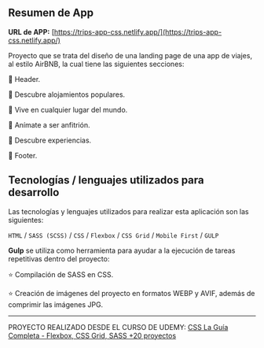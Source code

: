 ## Resumen de App

**URL de APP:** [https://trips-app-css.netlify.app/](https://trips-app-css.netlify.app/)

Proyecto que se trata del diseño de una landing page de una app de viajes, al estilo AirBNB, la cual tiene las siguientes secciones:

🌆 Header.

🌆 Descubre alojamientos populares.

🌆 Vive en cualquier lugar del mundo.

🌆 Anímate a ser anfitrión.

🌆 Descubre experiencias.

🌆 Footer.

## Tecnologías / lenguajes utilizados para desarrollo

Las tecnologías y lenguajes utilizados para realizar esta aplicación son las siguientes:

`HTML` / `SASS (SCSS)` / `CSS` / `Flexbox` / `CSS Grid` / `Mobile First` / `GULP`

**Gulp** se utiliza como herramienta para ayudar a la ejecución de tareas repetitivas dentro del proyecto:

⭐ Compilación de SASS en CSS.

⭐ Creación de imágenes del proyecto en formatos WEBP y AVIF, además de comprimir las imágenes JPG.

---

PROYECTO REALIZADO DESDE EL CURSO DE UDEMY: [CSS La Guía Completa - Flexbox, CSS Grid, SASS +20 proyectos](https://www.udemy.com/course/css-grid-y-flexbox-la-guia-definitiva-crea-10-proyectos/)
